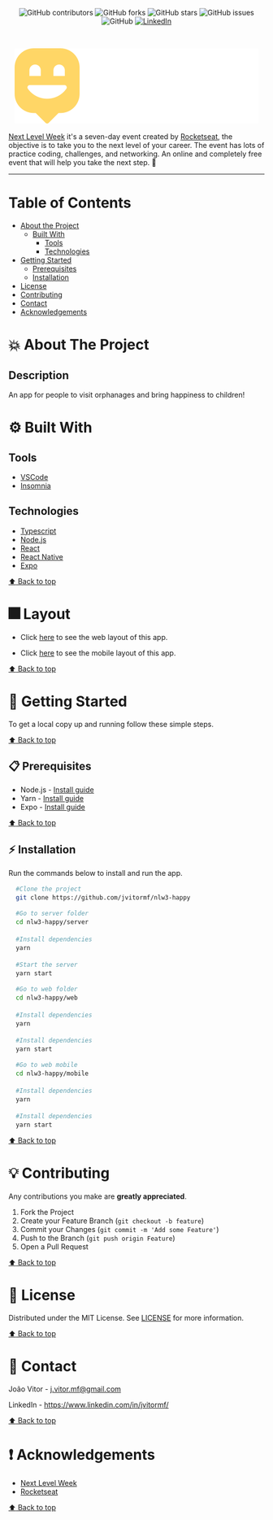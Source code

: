 <!-- BADGES -->
<p align="center">
  <img alt="GitHub contributors" src="https://img.shields.io/github/contributors/jvitormf/nlw3-happy?color=green">
  <img alt="GitHub forks" src="https://img.shields.io/github/forks/jvitormf/nlw3-happy">
  <img alt="GitHub stars" src="https://img.shields.io/github/stars/jvitormf/nlw3-happy">
  <img alt="GitHub issues" src="https://img.shields.io/github/issues/jvitormf/nlw3-happy">
  <img alt="GitHub" src="https://img.shields.io/github/license/jvitormf/nlw3-happy">
  <a href="https://www.linkedin.com/in/jvitormf/">
    <img alt="LinkedIn" src="https://img.shields.io/badge/-LinkedIn-black.svg?style=flat&logo=linkedin&colorB=555">
  </a>
</p>
<br/>

<!-- PROJECT LOGO -->
<p align="center">
  <a href="https://github.com/jvitormf/nlw3-happy">
     <img src=".github/Logo.svg" alt="Logo">
  </a>

  [Next Level Week](http://nextlevelweek.com/) it's a seven-day event created by [Rocketseat](https://rocketseat.com.br/), the objective is to take you to the next level of your career. The event has lots of practice coding, challenges, and networking. An online and completely free event that will help you take the next step. :rocket:
</p>

***

<!-- TABLE OF CONTENTS -->
# Table of Contents
* [About the Project](#boom-about-the-project)
  * [Built With](#gear-built-with)
    * [Tools](#tools)
    * [Technologies](#Technologies)
* [Getting Started](#rocket-getting-started)
  * [Prerequisites](#clipboard-prerequisites)
  * [Installation](#zap-installation)
* [License](#memo-license)
* [Contributing](#bulb-contributing)
* [Contact](#e-mail-contact)
* [Acknowledgements](#exclamation-acknowledgements)
<!-- * [Usage](#usage)
* [Roadmap](#arrows_clockwise-roadmap) -->

<!-- ABOUT THE PROJECT -->
# :boom: About The Project

<!-- Project image -->
<!-- <img src=".github/Home.png" alt="Proffy"> -->


## Description
An app for people to visit orphanages and bring happiness to children!

# :gear: Built With
  ## Tools
  * [VSCode](https://code.visualstudio.com/)
  * [Insomnia](https://insomnia.rest/download/)

  ## Technologies
  * [Typescript](https://www.typescriptlang.org/)
  * [Node.js](https://nodejs.org/)
  * [React](https://reactjs.org/)
  * [React Native](https://reactnative.dev/)
  * [Expo](https://expo.io/)

  [:arrow_up: Back to top](#table-of-Contents)

# :fireworks: Layout
* Click [here](https://www.figma.com/file/jNAPytx1z4QJhaJIvDfykQ/Happy-Web-Copy?node-id=48557%3A657) to see the web layout of this app.

* Click [here](https://www.figma.com/file/7lhl4YpQ4uz9MW5bNvwKKT/Happy-Mobile-Copy?node-id=0%3A1) to see the mobile layout of this app.

[:arrow_up: Back to top](#table-of-Contents)

<!-- GETTING STARTED -->
# :rocket: Getting Started

To get a local copy up and running follow these simple steps.

[:arrow_up: Back to top](#table-of-Contents)

## :clipboard: Prerequisites

* Node.js - [Install guide](https://nodejs.org/en/download/package-manager/)
* Yarn - [Install guide](https://classic.yarnpkg.com/en/docs/install/#windows-stable)
* Expo - [Install guide](https://expo.io/learn)

[:arrow_up: Back to top](#table-of-Contents)

## :zap: Installation
Run the commands below to install and run the app.
  ```sh
    #Clone the project
    git clone https://github.com/jvitormf/nlw3-happy
  ```

  ```sh
    #Go to server folder
    cd nlw3-happy/server

    #Install dependencies
    yarn

    #Start the server
    yarn start
   ```

  ```sh
    #Go to web folder
    cd nlw3-happy/web

    #Install dependencies
    yarn

    #Install dependencies
    yarn start
   ```

  ```sh
    #Go to web mobile
    cd nlw3-happy/mobile

    #Install dependencies
    yarn

    #Install dependencies
    yarn start
   ```

[:arrow_up: Back to top](#table-of-Contents)

<!-- CONTRIBUTING -->
# :bulb: Contributing

Any contributions you make are **greatly appreciated**.

1. Fork the Project
2. Create your Feature Branch (`git checkout -b feature`)
3. Commit your Changes (`git commit -m 'Add some Feature'`)
4. Push to the Branch (`git push origin Feature`)
5. Open a Pull Request

[:arrow_up: Back to top](#table-of-Contents)

<!-- USAGE EXAMPLES -->
<!-- # Usage

Use this space to show useful examples of how a project can be used. Additional screenshots, code examples and demos work well in this space. You may also link to more resources.

_For more examples, please refer to the [Documentation](https://example.com)_ -->


<!-- LICENSE -->
# :memo: License

Distributed under the MIT License. See [LICENSE](LICENSE.md) for more information.

[:arrow_up: Back to top](#table-of-Contents)


<!-- CONTACT -->
# :e-mail: Contact

João Vitor - <j.vitor.mf@gmail.com>

LinkedIn - <https://www.linkedin.com/in/jvitormf/>

[:arrow_up: Back to top](#table-of-Contents)


<!-- ACKNOWLEDGEMENTS -->
# :exclamation: Acknowledgements

* [Next Level Week](http://nextlevelweek.com/)
* [Rocketseat](https://rocketseat.com.br/)

[:arrow_up: Back to top](#table-of-Contents)
